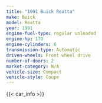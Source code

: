 ```yaml
---
title: "1991 Buick Reatta"
make: Buick
model: Reatta
year: 1991
engine-fuel-type: regular unleaded
engine-hp: 170
engine-cylinders: 6
transmission-type: Automatic
driven-wheels: Front wheel drive
number-of-doors: 2
market-category: N/A
vehicle-size: Compact
vehicle-style: Coupe
---
```


{{< car_info >}}
